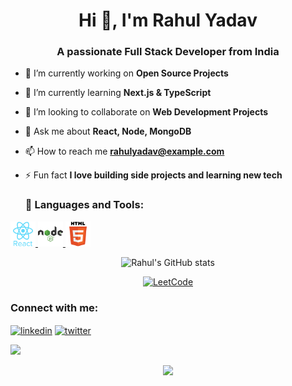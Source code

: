 <h1 align="center">Hi 👋, I'm Rahul Yadav</h1>
<h3 align="center">A passionate Full Stack Developer from India</h3>

- 🔭 I’m currently working on **Open Source Projects**
- 🌱 I’m currently learning **Next.js & TypeScript**
- 👯 I’m looking to collaborate on **Web Development Projects**
- 💬 Ask me about **React, Node, MongoDB**
- 📫 How to reach me **rahulyadav@example.com**
- ⚡ Fun fact **I love building side projects and learning new tech**

  ### 🧰 Languages and Tools:
<p align="left">
  <a href="https://reactjs.org/" target="_blank"> <img src="https://raw.githubusercontent.com/devicons/devicon/master/icons/react/react-original-wordmark.svg" alt="react" width="40" height="40"/> </a>
  <a href="https://nodejs.org/" target="_blank"> <img src="https://raw.githubusercontent.com/devicons/devicon/master/icons/nodejs/nodejs-original-wordmark.svg" alt="nodejs" width="40" height="40"/> </a>
  <a href="https://www.w3.org/html/" target="_blank"> <img src="https://raw.githubusercontent.com/devicons/devicon/master/icons/html5/html5-original-wordmark.svg" alt="html5" width="40" height="40"/> </a>
  <!-- Add more icons as needed -->
</p>

<p align="center">
  <img src="https://github-readme-stats.vercel.app/api?username=rahulyadav&show_icons=true&theme=radical" alt="Rahul's GitHub stats" />
</p>

<p align="center">
  <a href="https://leetcode.com/rahulyadav/">
    <img src="https://cp-logo.vercel.app/leetcode/rahulyadav?logo=true" alt="LeetCode" />
  </a>
</p>

<h3 align="left">Connect with me:</h3>
<p align="left">
  <a href="https://linkedin.com/in/rahulyadav" target="blank"><img align="center" src="https://cdn.jsdelivr.net/npm/simple-icons@3.0.1/icons/linkedin.svg" alt="linkedin" height="30" width="40" /></a>
  <a href="https://twitter.com/rahulyadav" target="blank"><img align="center" src="https://cdn.jsdelivr.net/npm/simple-icons@3.0.1/icons/twitter.svg" alt="twitter" height="30" width="40" /></a>
  <!-- Add more if needed -->
</p>

![](https://komarev.com/ghpvc/?username=rahulyadav&label=Profile%20views&color=0e75b6&style=flat)

<p align="center">
  <img src="https://media.giphy.com/media/QNFhOolVeCzPQ2Mx85/giphy.gif" width="300">
</p>
